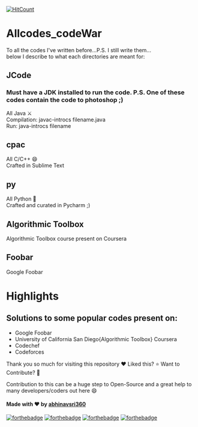 [![HitCount](http://hits.dwyl.com/abhinavsri360/Allcodes_codeWar.svg)](http://hits.dwyl.com/abhinavsri360/Allcodes_codeWar)

# Allcodes_codeWar
To all the codes I've written before...P.S. I still write them...<br>
below I describe to what each directories are meant for:
## JCode
### Must have a JDK installed to run the code. P.S. One of these codes contain the code to photoshop ;) 
All Java :crossed_swords:<br>
Compilation: javac-introcs filename.java<br>
Run: java-introcs filename
## cpac
All C/C++ :smile:<br>
Crafted in Sublime Text
## py
All Python :snake:<br>
Crafted and curated in Pycharm ;)
## Algorithmic Toolbox
Algorithmic Toolbox course present on Coursera
## Foobar
Google Foobar

# Highlights
## Solutions to some popular codes present on:
- Google Foobar
- University of California San Diego{Algorithmic Toolbox} Coursera
- Codechef
- Codeforces

Thank you so much for visiting this repository ❤️ Liked this? ⭐ Want to Contribute? 🍴

Contribution to this can be a huge step to Open-Source and a great help to many developers/coders out here 😄

#### Made with :heart: by <a href="https://github.com/abhinavsri360">abhinavsri360</a>

[![forthebadge](https://forthebadge.com/images/badges/cc-0.svg)](https://github.com/abhinavsri360)
[![forthebadge](https://forthebadge.com/images/badges/check-it-out.svg)](https://github.com/abhinavsri360)
[![forthebadge](https://forthebadge.com/images/badges/no-ragrets.svg)](https://github.com/abhinavsri360)
[![forthebadge](https://forthebadge.com/images/badges/made-with-crayons.svg)](https://github.com/abhinavsri360)
